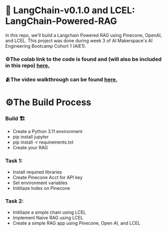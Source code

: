 # 🤖 LangChain-v0.1.0 and LCEL: LangChain-Powered-RAG

In this repo, we'll build a Langchain Powered RAG using Pinecone, OpenAI, and LCEL. This project was done during week 3 of AI Makerspace's AI Engineering Bootcamp Cohort 1 (AIE1).

### ⚙️The colab link to the code is found and (will also be included in this repo) [here.](https://colab.research.google.com/drive/1vy_E5Jy9r0LKAqIpWjIQiptMKE1-8x8h?usp=sharing)

### 🫂The video walkthrough can be found [here.](https://www.loom.com/share/32e12a0d8cf945cc9ae6f84a731c4bae?sid=80a9aa67-847d-481c-9af6-4e2cf42a6478)

# ⚙️The Build Process

### Build 🏗️
* Create a Python 3.11 environment
* pip install jupyter
* pip install -r requirements.txt
* Create your RAG

### Task 1: 
* Install required libraries
* Create Pinecone Acct for API key
* Set environment variables
* Initiliaze Index on Pinecone

### Task 2: 
* Initiliaze a simple chain using LCEL
* Implement Naive RAG using LCEL
* Create a simple RAG app using Pinecone, Open AI, and LCEL

